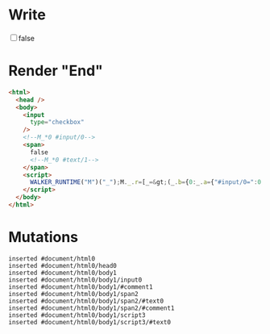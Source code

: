 # Write
  <input type=checkbox><!--M_*0 #input/0--><span>false<!--M_*0 #text/1--></span><script>WALKER_RUNTIME("M")("_");M._.r=[_=>(_.b={0:_.a={"#input/0=":0,checked:!1}},_.a["#input/0;"]=_._["__tests__/template.marko_0/checkedChange"](_.a),_.b),0,"__tests__/template.marko_0",0];M._.w()</script>


# Render "End"
```html
<html>
  <head />
  <body>
    <input
      type="checkbox"
    />
    <!--M_*0 #input/0-->
    <span>
      false
      <!--M_*0 #text/1-->
    </span>
    <script>
      WALKER_RUNTIME("M")("_");M._.r=[_=&gt;(_.b={0:_.a={"#input/0=":0,checked:!1}},_.a["#input/0;"]=_._["__tests__/template.marko_0/checkedChange"](_.a),_.b),0,"__tests__/template.marko_0",0];M._.w()
    </script>
  </body>
</html>
```

# Mutations
```
inserted #document/html0
inserted #document/html0/head0
inserted #document/html0/body1
inserted #document/html0/body1/input0
inserted #document/html0/body1/#comment1
inserted #document/html0/body1/span2
inserted #document/html0/body1/span2/#text0
inserted #document/html0/body1/span2/#comment1
inserted #document/html0/body1/script3
inserted #document/html0/body1/script3/#text0
```
